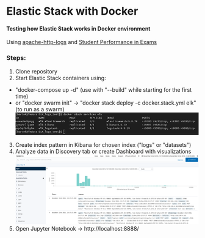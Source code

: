 # Elastic Stack with Docker
#### Testing how Elastic Stack works in Docker environment
Using [apache-http-logs](https://github.com/ocatak/apache-http-logs.git) and [Student Performance in Exams](https://www.kaggle.com/spscientist/students-performance-in-exams) 

### Steps:
1. Clone repository
2. Start Elastic Stack containers using:
- "docker-compose up -d" (use with "--build" while starting for the first time)
- or "docker swarm init" -> "docker stack deploy -c docker.stack.yml elk" (to run as a swarm)
![swarm](/images/swarm.png)
3. Create index pattern in Kibana for chosen index ("logs" or "datasets")
4. Analyze data in Discovery tab or create Dashboard with visualizations
![kibana_discover](/images/kibana_discover.png)
5. Open Jupyter Notebook -> http://localhost:8888/
